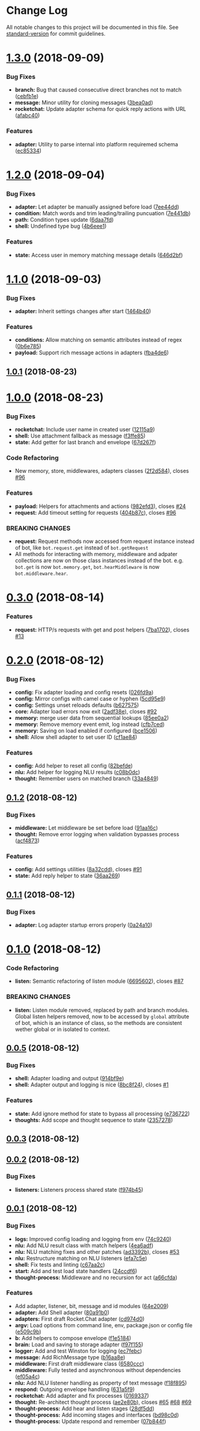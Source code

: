 # Change Log

All notable changes to this project will be documented in this file. See [standard-version](https://github.com/conventional-changelog/standard-version) for commit guidelines.

<a name="1.3.0"></a>
# [1.3.0](https://github.com/Amazebot/bbot/compare/v1.2.0...v1.3.0) (2018-09-09)


### Bug Fixes

* **branch:** Bug that caused consecutive direct branches not to match ([cebfb1e](https://github.com/Amazebot/bbot/commit/cebfb1e))
* **message:** Minor utility for cloning messages ([3bea0ad](https://github.com/Amazebot/bbot/commit/3bea0ad))
* **rocketchat:** Update adapter schema for quick reply actions with URL ([afabc40](https://github.com/Amazebot/bbot/commit/afabc40))


### Features

* **adapter:** Utility to parse internal into platform requiremed schema ([ec85334](https://github.com/Amazebot/bbot/commit/ec85334))



<a name="1.2.0"></a>
# [1.2.0](https://github.com/Amazebot/bbot/compare/v1.1.0...v1.2.0) (2018-09-04)


### Bug Fixes

* **adapter:** Let adapter be manually assigned before load ([7ee44dd](https://github.com/Amazebot/bbot/commit/7ee44dd))
* **condition:** Match words and trim leading/trailing puncuation ([7e441db](https://github.com/Amazebot/bbot/commit/7e441db))
* **path:** Condition types update ([6daa7fd](https://github.com/Amazebot/bbot/commit/6daa7fd))
* **shell:** Undefined type bug ([4b6eee1](https://github.com/Amazebot/bbot/commit/4b6eee1))


### Features

* **state:** Access user in memory matching message details ([646d2bf](https://github.com/Amazebot/bbot/commit/646d2bf))



<a name="1.1.0"></a>
# [1.1.0](https://github.com/Amazebot/bbot/compare/v1.0.1...v1.1.0) (2018-09-03)


### Bug Fixes

* **adapter:** Inherit settings changes after start ([1464b40](https://github.com/Amazebot/bbot/commit/1464b40))


### Features

* **conditions:** Allow matching on semantic attributes instead of regex ([0b6e785](https://github.com/Amazebot/bbot/commit/0b6e785))
* **payload:** Support rich message actions in adapters ([fba4de6](https://github.com/Amazebot/bbot/commit/fba4de6))



<a name="1.0.1"></a>
## [1.0.1](https://github.com/Amazebot/bbot/compare/v1.0.0...v1.0.1) (2018-08-23)



<a name="1.0.0"></a>
# [1.0.0](https://github.com/Amazebot/bbot/compare/v0.3.0...v1.0.0) (2018-08-23)


### Bug Fixes

* **rocketchat:** Include user name in created user ([12115a9](https://github.com/Amazebot/bbot/commit/12115a9))
* **shell:** Use attachment fallback as message ([f3ffe85](https://github.com/Amazebot/bbot/commit/f3ffe85))
* **state:** Add getter for last branch and envelope ([67d267f](https://github.com/Amazebot/bbot/commit/67d267f))


### Code Refactoring

* New memory, store, middlewares, adapters classes ([2f2d584](https://github.com/Amazebot/bbot/commit/2f2d584)), closes [#96](https://github.com/Amazebot/bbot/issues/96)


### Features

* **payload:** Helpers for attachments and actions ([982efd3](https://github.com/Amazebot/bbot/commit/982efd3)), closes [#24](https://github.com/Amazebot/bbot/issues/24)
* **request:** Add timeout setting for requests ([404b87c](https://github.com/Amazebot/bbot/commit/404b87c)), closes [#96](https://github.com/Amazebot/bbot/issues/96)


### BREAKING CHANGES

* **request:** Request methods now accessed from request instance instead of bot, like
`bot.request.get` instead of `bot.getRequest`
* All methods for interacting with memory, middleware and adpater collections are now
on those class instances instead of the bot. e.g. `bot.get` is now `bot.memory.get`,
`bot.hearMiddleware` is now `bot.middleware.hear`.



<a name="0.3.0"></a>
# [0.3.0](https://github.com/Amazebot/bbot/compare/v0.2.0...v0.3.0) (2018-08-14)


### Features

* **request:** HTTP/s requests with get and post helpers ([7ba1702](https://github.com/Amazebot/bbot/commit/7ba1702)), closes [#13](https://github.com/Amazebot/bbot/issues/13)



<a name="0.2.0"></a>
# [0.2.0](https://github.com/Amazebot/bbot/compare/v0.1.2...v0.2.0) (2018-08-12)


### Bug Fixes

* **config:** Fix adapter loading and config resets ([026fd9a](https://github.com/Amazebot/bbot/commit/026fd9a))
* **config:** Mirror configs with camel case or hyphen ([5cd95e9](https://github.com/Amazebot/bbot/commit/5cd95e9))
* **config:** Settings unset reloads defaults ([b627575](https://github.com/Amazebot/bbot/commit/b627575))
* **core:** Adapter load errors now exit ([2adf38e](https://github.com/Amazebot/bbot/commit/2adf38e)), closes [#92](https://github.com/Amazebot/bbot/issues/92)
* **memory:** merge user data from sequential lookups ([85ee0a2](https://github.com/Amazebot/bbot/commit/85ee0a2))
* **memory:** Remove memory event emit, log instead ([cfb7ced](https://github.com/Amazebot/bbot/commit/cfb7ced))
* **memory:** Saving on load enabled if configured ([bce1506](https://github.com/Amazebot/bbot/commit/bce1506))
* **shell:** Allow shell adapter to set user ID ([cf1ae84](https://github.com/Amazebot/bbot/commit/cf1ae84))


### Features

* **config:** Add helper to reset all config ([82befde](https://github.com/Amazebot/bbot/commit/82befde))
* **nlu:** Add helper for logging NLU results ([c08b0dc](https://github.com/Amazebot/bbot/commit/c08b0dc))
* **thought:** Remember users on matched branch ([33a4849](https://github.com/Amazebot/bbot/commit/33a4849))



<a name="0.1.2"></a>
## [0.1.2](https://github.com/Amazebot/bbot/compare/v0.1.1...v0.1.2) (2018-08-12)


### Bug Fixes

* **middleware:** Let middleware be set before load ([91aa16c](https://github.com/Amazebot/bbot/commit/91aa16c))
* **thought:** Remove error logging when validation bypasses process ([acf4873](https://github.com/Amazebot/bbot/commit/acf4873))


### Features

* **config:** Add settings utilities ([8a32cdd](https://github.com/Amazebot/bbot/commit/8a32cdd)), closes [#91](https://github.com/Amazebot/bbot/issues/91)
* **state:** Add reply helper to state ([36aa269](https://github.com/Amazebot/bbot/commit/36aa269))



<a name="0.1.1"></a>
## [0.1.1](https://github.com/Amazebot/bbot/compare/v0.1.0...v0.1.1) (2018-08-12)


### Bug Fixes

* **adapter:** Log adapter startup errors properly ([0a24a10](https://github.com/Amazebot/bbot/commit/0a24a10))



<a name="0.1.0"></a>
# [0.1.0](https://github.com/Amazebot/bbot/compare/v0.0.5...v0.1.0) (2018-08-12)


### Code Refactoring

* **listen:** Semantic refactoring of listen module ([6695602](https://github.com/Amazebot/bbot/commit/6695602)), closes [#87](https://github.com/Amazebot/bbot/issues/87)


### BREAKING CHANGES

* **listen:** Listen module removed, replaced by path and branch modules.
Global listen helpers removed, now to be accessed by `global` attribute of bot, which is an instance of class, so the methods are consistent wether global or in isolated to context.



<a name="0.0.5"></a>
## [0.0.5](https://github.com/Amazebot/bbot/compare/v0.0.3...v0.0.5) (2018-08-12)


### Bug Fixes

* **shell:** Adapter loading and output ([914bf9e](https://github.com/Amazebot/bbot/commit/914bf9e))
* **shell:** Adapter output and logging is nice ([8bc8f24](https://github.com/Amazebot/bbot/commit/8bc8f24)), closes [#1](https://github.com/Amazebot/bbot/issues/1)


### Features

* **state:** Add ignore method for state to bypass all processing ([e736722](https://github.com/Amazebot/bbot/commit/e736722))
* **thoughts:** Add scope and thought sequence to state ([2357278](https://github.com/Amazebot/bbot/commit/2357278))



<a name="0.0.3"></a>
## [0.0.3](https://github.com/Amazebot/bbot/compare/v0.0.2...v0.0.3) (2018-08-12)



<a name="0.0.2"></a>
## [0.0.2](https://github.com/Amazebot/bbot/compare/v0.0.1...v0.0.2) (2018-08-12)


### Bug Fixes

* **listeners:** Listeners process shared state ([f974b45](https://github.com/Amazebot/bbot/commit/f974b45))



<a name="0.0.1"></a>
## [0.0.1](https://github.com/Amazebot/bbot/compare/6580ccc...v0.0.1) (2018-08-12)


### Bug Fixes

* **logs:** Improved config loading and logging from env ([74c9240](https://github.com/Amazebot/bbot/commit/74c9240))
* **nlu:** Add NLU result class with match helpers ([4ea6adf](https://github.com/Amazebot/bbot/commit/4ea6adf))
* **nlu:** NLU matching fixes and other patches ([ad3392b](https://github.com/Amazebot/bbot/commit/ad3392b)), closes [#53](https://github.com/Amazebot/bbot/issues/53)
* **nlu:** Restructure matching on NLU listeners ([efa7c5e](https://github.com/Amazebot/bbot/commit/efa7c5e))
* **shell:** Fix tests and linting ([c67aa2c](https://github.com/Amazebot/bbot/commit/c67aa2c))
* **start:** Add and test load state handlers ([24ccdf6](https://github.com/Amazebot/bbot/commit/24ccdf6))
* **thought-process:** Middleware and no recursion for act ([a66cfda](https://github.com/Amazebot/bbot/commit/a66cfda))


### Features

* Add adapter, listener, bit, message and id modules ([64e2009](https://github.com/Amazebot/bbot/commit/64e2009))
* **adapter:** Add Shell adapter ([80a91b0](https://github.com/Amazebot/bbot/commit/80a91b0))
* **adapters:** First draft Rocket.Chat adapter ([cd974d0](https://github.com/Amazebot/bbot/commit/cd974d0))
* **argv:** Load options from command line, env, package.json or config file ([e509c9b](https://github.com/Amazebot/bbot/commit/e509c9b))
* **b:** Add helpers to compose envelope ([f1e5184](https://github.com/Amazebot/bbot/commit/f1e5184))
* **brain:** Load and saving to storage adapter ([f97f155](https://github.com/Amazebot/bbot/commit/f97f155))
* **logger:** Add and test Winston for logging ([ec7febc](https://github.com/Amazebot/bbot/commit/ec7febc))
* **message:** Add RichMessage type ([b16aa8e](https://github.com/Amazebot/bbot/commit/b16aa8e))
* **middleware:** First draft middleware class ([6580ccc](https://github.com/Amazebot/bbot/commit/6580ccc))
* **middleware:** Fully tested and asynchronous without dependencies ([ef05a4c](https://github.com/Amazebot/bbot/commit/ef05a4c))
* **nlu:** Add NLU listener handling as property of text message ([f18f895](https://github.com/Amazebot/bbot/commit/f18f895))
* **respond:** Outgoing envelope handling ([631a5f9](https://github.com/Amazebot/bbot/commit/631a5f9))
* **rocketchat:** Add adapter and fix processes ([0169337](https://github.com/Amazebot/bbot/commit/0169337))
* **thought:** Re-architect thought process ([ae2e80b](https://github.com/Amazebot/bbot/commit/ae2e80b)), closes [#65](https://github.com/Amazebot/bbot/issues/65) [#68](https://github.com/Amazebot/bbot/issues/68) [#69](https://github.com/Amazebot/bbot/issues/69)
* **thought-process:** Add hear and listen stages ([28df5dd](https://github.com/Amazebot/bbot/commit/28df5dd))
* **thought-process:** Add incoming stages and interfaces ([bd98c0d](https://github.com/Amazebot/bbot/commit/bd98c0d))
* **thought-process:** Update respond and remember ([07b844f](https://github.com/Amazebot/bbot/commit/07b844f))
